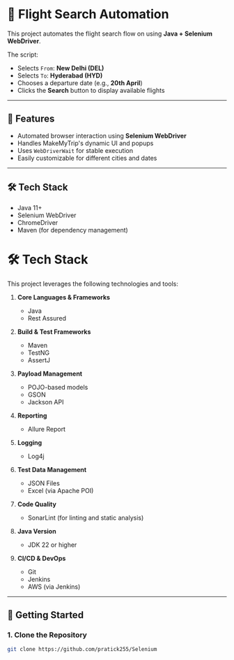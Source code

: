 # 🛫 Flight Search Automation

This project automates the flight search flow on using **Java + Selenium WebDriver**.

The script:
- Selects `From`: **New Delhi (DEL)**
- Selects `To`: **Hyderabad (HYD)**
- Chooses a departure date (e.g., **20th April**)
- Clicks the **Search** button to display available flights

---

## 📌 Features

- Automated browser interaction using **Selenium WebDriver**
- Handles MakeMyTrip's dynamic UI and popups
- Uses `WebDriverWait` for stable execution
- Easily customizable for different cities and dates

---

## 🛠️ Tech Stack

- Java 11+
- Selenium WebDriver
- ChromeDriver
- Maven (for dependency management)


# 🛠️ Tech Stack

This project leverages the following technologies and tools:

1. **Core Languages & Frameworks**
    - Java
    - Rest Assured

2. **Build & Test Frameworks**
    - Maven
    - TestNG
    - AssertJ

3. **Payload Management**
    - POJO-based models
    - GSON
    - Jackson API

4. **Reporting**
    - Allure Report

5. **Logging**
    - Log4j

6. **Test Data Management**
    - JSON Files
    - Excel (via Apache POI)

7. **Code Quality**
    - SonarLint (for linting and static analysis)

8. **Java Version**
    - JDK 22 or higher

9. **CI/CD & DevOps**
    - Git
    - Jenkins
    - AWS (via Jenkins)

---

## 🚀 Getting Started

### 1. Clone the Repository
```bash
git clone https://github.com/pratick255/Selenium

